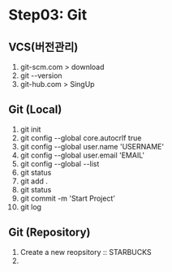 # Step03: Git

## VCS(버전관리)
1. git-scm.com > download
2. git --version
3. git-hub.com > SingUp

## Git (Local)
1. git init
2. git config --global core.autocrlf true
3. git config --global user.name 'USERNAME'
4. git config --global user.email 'EMAIL' 
5. git config --global --list
6. git status
7. git add .
8. git status
9. git commit -m 'Start Project'
10. git log

## Git (Repository)
1. Create a new reopsitory :: STARBUCKS
2. 

